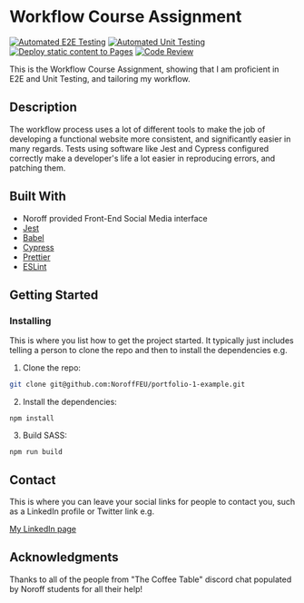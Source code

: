 # Workflow Course Assignment

[![Automated E2E Testing](https://github.com/KevinHavn/social-media-client/actions/workflows/automated-e2e-testing.yml/badge.svg?branch=workflow)](https://github.com/KevinHavn/social-media-client/actions/workflows/automated-e2e-testing.yml) [![Automated Unit Testing](https://github.com/KevinHavn/social-media-client/actions/workflows/automated-unit-testing.yml/badge.svg?branch=workflow)](https://github.com/KevinHavn/social-media-client/actions/workflows/automated-unit-testing.yml) 
[![Deploy static content to Pages](https://github.com/KevinHavn/social-media-client/actions/workflows/pages.yml/badge.svg)](https://github.com/KevinHavn/social-media-client/actions/workflows/pages.yml) [![Code Review](https://github.com/KevinHavn/social-media-client/actions/workflows/gpt.yml/badge.svg)](https://github.com/KevinHavn/social-media-client/actions/workflows/gpt.yml)

This is the Workflow Course Assignment, showing that I am proficient in E2E and Unit Testing, and tailoring my workflow.

## Description

The workflow process uses a lot of different tools to make the job of developing a functional website more consistent, and significantly easier in many regards.
Tests using software like Jest and Cypress configured correctly make a developer's life a lot easier in reproducing errors, and patching them.

## Built With

- Noroff provided Front-End Social Media interface
- [Jest](https://jestjs.io/)
- [Babel](https://babeljs.io/)
- [Cypress](https://www.cypress.io/)
- [Prettier](https://prettier.io/)
- [ESLint](https://eslint.org/)

## Getting Started

### Installing

This is where you list how to get the project started. It typically just includes telling a person to clone the repo and then to install the dependencies e.g.

1. Clone the repo:

```bash
git clone git@github.com:NoroffFEU/portfolio-1-example.git
```

2. Install the dependencies:

```
npm install
```

3. Build SASS:
```
npm run build
```

## Contact

This is where you can leave your social links for people to contact you, such as a LinkedIn profile or Twitter link e.g.

[My LinkedIn page](https://www.linkedin.com/kevin-havn)



## Acknowledgments

Thanks to all of the people from "The Coffee Table" discord chat populated by Noroff students for all their help!